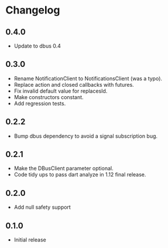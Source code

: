 # Changelog

## 0.4.0

* Update to dbus 0.4

## 0.3.0

* Rename NotificationClient to NotificationsClient (was a typo).
* Replace action and closed callbacks with futures.
* Fix invalid default value for replacesId.
* Make constructors constant.
* Add regression tests.

## 0.2.2

* Bump dbus dependency to avoid a signal subscription bug.

## 0.2.1

* Make the DBusClient parameter optional.
* Code tidy ups to pass dart analyze in 1.12 final release.

## 0.2.0

* Add null safety support

## 0.1.0

* Initial release
